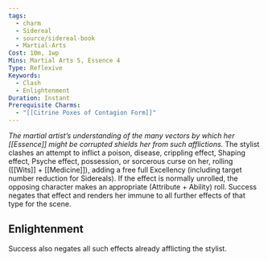 ```yaml
---
tags:
  - charm
  - Sidereal
  - source/sidereal-book
  - Martial-Arts
Cost: 10m, 1wp
Mins: Martial Arts 5, Essence 4
Type: Reflexive
Keywords:
  - Clash
  - Enlightenment
Duration: Instant
Prerequisite Charms:
  - "[[Citrine Poxes of Contagion Form]]"
---
```

*The martial artist’s understanding of the many vectors by which her [[Essence]] might be corrupted shields her from such afflictions.*
The stylist clashes an attempt to inflict a poison, disease, crippling effect, Shaping effect, Psyche effect, possession, or sorcerous curse on her, rolling ([[Wits]] + [[Medicine]]), adding a free full Excellency (including target number reduction for Sidereals). If the effect is normally unrolled, the opposing character makes an appropriate (Attribute + Ability) roll. Success negates that effect and renders her immune to all further effects of that type for the scene. 
## Enlightenment
Success also negates all such effects already afflicting the stylist.